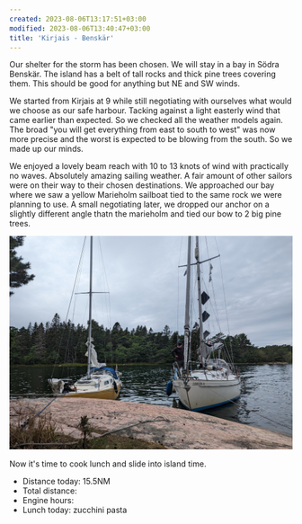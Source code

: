 ```yaml
---
created: 2023-08-06T13:17:51+03:00
modified: 2023-08-06T13:40:47+03:00
title: 'Kirjais - Benskär'
---
```


Our shelter for the storm has been chosen. We will stay in a bay in Södra Benskär. The island has a belt of tall rocks and thick pine trees covering them. This should be good for anything but NE and SW winds.

We started from Kirjais at 9 while still negotiating with ourselves what would we choose as our safe harbour. Tacking against a light easterly wind that came earlier than expected. So we checked all the weather models again. The broad "you will get everything from east to south to west" was now more precise and the worst is expected to be blowing from the south. So we made up our minds. 

We enjoyed a lovely beam reach with 10 to 13 knots of wind with practically no waves. Absolutely amazing sailing weather. A fair amount of other sailors were on their way to their chosen destinations. We approached our bay where we saw a yellow Marieholm sailboat tied to the same rock we were planning to use. A small negotiating later, we dropped our anchor on a slightly different angle thatn the marieholm and tied our bow to 2 big pine trees.

![Image](../2023/60fcec4e16e49ff67d667db236e02329.jpg) 

Now it's time to cook lunch and slide into island time.

* Distance today: 15.5NM
* Total distance:
* Engine hours:
* Lunch today: zucchini pasta
